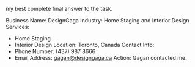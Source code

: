 my best complete final answer to the task.

Business Name: DesignGaga
Industry: Home Staging and Interior Design
Services:
- Home Staging
- Interior Design
Location: Toronto, Canada
Contact Info:
- Phone Number: (437) 987 8666
- Email Address: [gagan@designgaga.ca](mailto:gagan@designgaga.ca)
Action: Gagan contacted me.